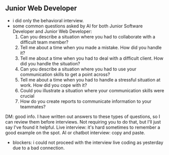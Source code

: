 ## Junior Web Developer
* i did only the behavioral interview.
* some common questions asked by AI for both Junior Software Developer and Junior Web Developer:
  1. Can you describe a situation where you had to collaborate with a difficult team member?
  2. Tell me about a time when you made a mistake. How did you handle it?
  3. Tell me about a time when you had to deal with a difficult client. How did you handle the situation?
  4. Can you describe a situation where you had to use your communication skills to get a point across?
  5. Tell me about a time when you had to handle a stressful situation at work. How did you cope with it? 
  6.  Could you illustrate a situation where your communication skills were crucial
  7. How do you create reports to communicate information to your teammates? 

DM: good info. I have written out answers to these types of questions, so I can review them before interviews. Not requiring you to do that, but I'll just say I've found it helpful. Live interview: it's hard sometimes to remember a good example on the spot. AI or chatbot interview: copy and paste.

* blockers: i could not proceed with the interview live coding as yesterday due to a bad connection.